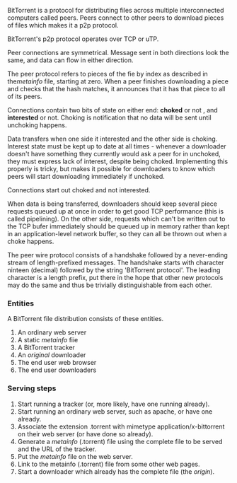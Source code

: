 BitTorrent is a protocol for distributing files across multiple interconnected computers called peers.
Peers connect to other peers to download pieces of files which makes it a p2p protocol.

BitTorrent's p2p protocol operates over TCP or uTP.

Peer connections are symmetrical. Message sent in both directions look the same, and data can flow in either direction.

The peer protocol refers to pieces of the fie by index as described in the*metainfo* file, starting at zero. When a peer finishes downloading a piece and checks that the hash matches, it announces that it has that piece to all of its peers.

Connections contain two bits of state on either end: **choked** or not , and **interested** or not. 
Choking is notification that no data  will be sent until unchoking happens. 

Data transfers when one side it interested and the other side is choking. Interest state must be kept up to date at all times - whenever a downloader doesn't have something they currently would ask a peer for in unchoked, they must express lack of interest, despite being choked. Implementing this properly is tricky, but makes it possible for downloaders to know which peers will start downloading immediately if unchoked.

Connections start out choked and not interested.

When data is being transferred, downloaders should keep several piece requests queued up at once in order to get good TCP performance (this is called pipelining). On the other side, requests which can't be written out to the TCP bufer immediately should be queued up in memory rather than kept in an application-level  network buffer, so they can all be thrown out when a choke happens.

The peer wire protocol consists of a handshake followed by a never-ending stream of length-prefixed messages. The handshake starts with character ninteen (decimal) followed by the string 'BitTorrent protocol'. The leading character is a length prefix, put there in the hope that other new protocols may do the same and thus be trivially distinguishable from each other.
### Entities
A BitTorrent file distribution consists of these entities.
1. An ordinary web server
2. A static *metainfo* fiie
3. A BitTorrent tracker
4. An *original* downloader
5. The end user web browser
6. The end user downloaders

### Serving steps
1. Start running a tracker (or, more likely, have one running already).
2. Start running an ordinary web server, such as apache, or have one already.
3. Associate the extension .torrent with mimetype application/x-bittorrent on their web server (or have done so already).
4. Generate a *metainfo* (.torrent) file using the complete file to be served and the URL of the tracker.
5. Put the *metainfo* file on the web server.
6. Link to the metainfo (.torrent) file from some other web pages.
7. Start a downloader which already has the complete file (the *origin*).

